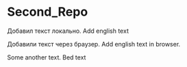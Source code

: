 ﻿# Second_Repo

Добавил текст локально. Add english text

Добавили текст через браузер. Add english text in browser.

Some another text.
Bed text
